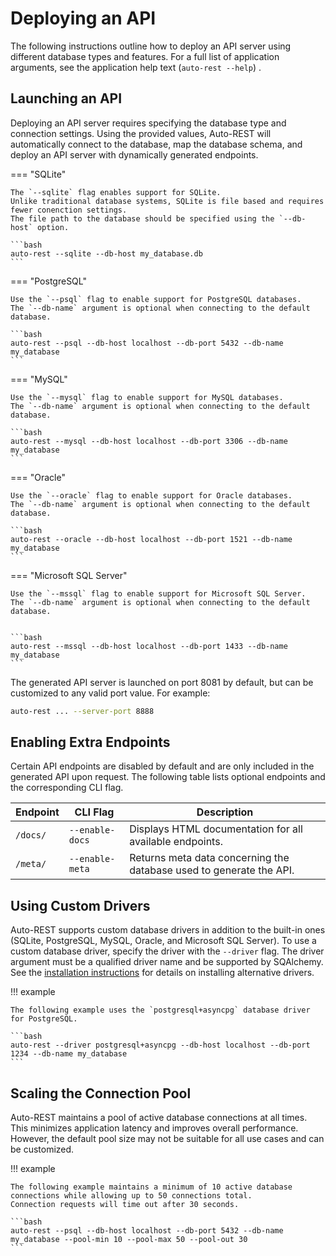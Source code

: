 # Deploying an API

The following instructions outline how to deploy an API server using different database types and features.
For a full list of application arguments, see the application help text (`auto-rest --help`) .

## Launching an API

Deploying an API server requires specifying the database type and connection settings.
Using the provided values, Auto-REST will automatically connect to the database, map the database schema, and deploy an
API server with dynamically generated endpoints.

=== "SQLite"

    The `--sqlite` flag enables support for SQLite.
    Unlike traditional database systems, SQLite is file based and requires fewer conenction settings.
    The file path to the database should be specified using the `--db-host` option.

    ```bash
    auto-rest --sqlite --db-host my_database.db
    ```

=== "PostgreSQL"

    Use the `--psql` flag to enable support for PostgreSQL databases.
    The `--db-name` argument is optional when connecting to the default database.

    ```bash
    auto-rest --psql --db-host localhost --db-port 5432 --db-name my_database
    ```

=== "MySQL"

    Use the `--mysql` flag to enable support for MySQL databases.
    The `--db-name` argument is optional when connecting to the default database.

    ```bash
    auto-rest --mysql --db-host localhost --db-port 3306 --db-name my_database
    ```

=== "Oracle"

    Use the `--oracle` flag to enable support for Oracle databases.
    The `--db-name` argument is optional when connecting to the default database.

    ```bash
    auto-rest --oracle --db-host localhost --db-port 1521 --db-name my_database
    ```

=== "Microsoft SQL Server"

    Use the `--mssql` flag to enable support for Microsoft SQL Server.
    The `--db-name` argument is optional when connecting to the default database.
    

    ```bash
    auto-rest --mssql --db-host localhost --db-port 1433 --db-name my_database
    ```

The generated API server is launched on port 8081 by default, but can be customized to any valid port value.
For example:

```bash
auto-rest ... --server-port 8888
```

## Enabling Extra Endpoints

Certain API endpoints are disabled by default and are only included in the generated API upon request.
The following table lists optional endpoints and the corresponding CLI flag.

| Endpoint | CLI Flag        | Description                                                         |
|----------|-----------------|---------------------------------------------------------------------|
| `/docs/` | `--enable-docs` | Displays HTML documentation for all available endpoints.            |
| `/meta/` | `--enable-meta` | Returns meta data concerning the database used to generate the API. |

## Using Custom Drivers

Auto-REST supports custom database drivers in addition to the built-in ones (SQLite, PostgreSQL, MySQL, Oracle, and
Microsoft SQL Server).
To use a custom database driver, specify the driver with the `--driver` flag.
The driver argument must be a qualified driver name and be supported by SQAlchemy.
See the [installation instructions](install.md) for details on installing alternative drivers.

!!! example

    The following example uses the `postgresql+asyncpg` database driver for PostgreSQL.

    ```bash
    auto-rest --driver postgresql+asyncpg --db-host localhost --db-port 1234 --db-name my_database
    ```

## Scaling the Connection Pool

Auto-REST maintains a pool of active database connections at all times.
This minimizes application latency and improves overall performance.
However, the default pool size may not be suitable for all use cases and can be customized.

!!! example

    The following example maintains a minimum of 10 active database connections while allowing up to 50 connections total.
    Connection requests will time out after 30 seconds.

    ```bash
    auto-rest --psql --db-host localhost --db-port 5432 --db-name my_database --pool-min 10 --pool-max 50 --pool-out 30
    ```
